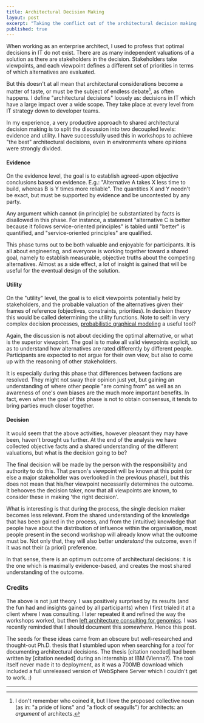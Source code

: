 ```yaml
---
title: Architectural Decision Making
layout: post
excerpt: "Taking the conflict out of the architectural decision making process."
published: true
---
```


When working as an enterprise architect, I used to profess that optimal
decisions in IT do not exist.  There are as many independent valuations of
a solution as there are stakeholders in the decision.  Stakeholders take
viewpoints, and each viewpoint defines a different set of priorities in
terms of which alternatives are evaluated.

But this doesn't at all mean that architectural considerations become a
matter of taste, or must be the subject of endless debate[^1], as often
happens.  I define "architectural decisions" loosely as: decisions in IT
which have a large impact over a wide scope.  They take place at every
level from IT strategy down to developer teams.

In my experience, a very productive approach to shared architectural
decision making is to split the discussion into two decoupled levels:
evidence and utility.  I have successfully used this in workshops to
achieve "the best" architectural decisions, even in environments where
opinions were strongly divided.

#### Evidence 

On the evidence level, the goal is to establish agreed-upon objective
conclusions based on evidence.  E.g.: "Alternative A takes X less time to
build, whereas B is Y times more reliable".  The quantities X and Y
needn't be exact, but must be supported by evidence and be uncontested by
any party.

Any argument which cannot (in principle) be substantiated by facts is
disallowed in this phase.  For instance, a statement "alternative C is
better because it follows service-oriented principles" is tabled until
"better" is quantified, and "service-oriented principles" are qualified.

This phase turns out to be both valuable and enjoyable for participants.
It is all about engineering, and everyone is working together toward a
shared goal, namely to establish measurable, objective truths about the
competing alternatives.  Almost as a side effect, a lot of insight is
gained that will be useful for the eventual design of the solution.

#### Utility

On the "utility" level, the goal is to elicit viewpoints potentially held
by stakeholders, and the probable valuation of the alternatives given
their frames of reference (objectives, constraints, priorities).  In
decision theory this would be called determining the utility functions.
Note to self: in very complex decision processes,
[probabilistic graphical modeling](https://www.coursera.org/learn/probabilistic-graphical-models-2-inference)
a useful tool?

Again, the discussion is not about deciding the optimal alternative, or
what is the superior viewpoint.  The goal is to make all valid viewpoints
explicit, so as to understand how alternatives are rated differently by
different people.  Participants are expected to not argue for their
own view, but also to come up with the reasoning of other stakeholders.

It is especially during this phase that differences between factions are
resolved.  They might not sway their opinion just yet, but gaining an
understanding of where other people "are coming from" as well as an
awareness of one's own biases are the much more important benefits.
In fact, even when the goal of this phase is not to obtain consensus, it
tends to bring parties much closer together.

#### Decision

It would seem that the above activities, however pleasant they may have
been, haven't brought us further.  At the end of the analysis we have
collected objective facts and a shared understanding of the different
valuations, but what is the decision going to be?

The final decision will be made by the person with the responsibility
and authority to do this.  That person's viewpoint will be known at this
point (or else a major stakeholder was overlooked in the previous phase!),
but this does not mean that his/her viewpoint necessarily determines the
outcome.  It behooves the decision taker, now that all viewpoints are
known, to consider these in making 'the right decision'.

What is interesting is that during the process, the single decision maker
becomes less relevant.  From the shared understanding of the knowledge that
has been gained in the process, and from the (intuitive) knowledge that
people have about the distribution of influence within the organisation,
most people present in the second workshop will already know what the
outcome must be.  Not only that, they will also better _understand_ the
outcome, even if it was not their (a priori) preference.

In that sense, there ís an optimum outcome of architectural decisions:
it is the one which is maximally evidence-based, and creates the most
shared understanding of the outcome.

### Credits

The above is not just theory.  I was positively surprised by its results
(and the fun had and insights gained by all participants) when I first
trialed it at a client where I was consulting.  I later repeated it and
refined the way the workshops worked, but then 
[left architecture consulting for genomics](https://io.zwets.it/about/). 
I was recently reminded that I should document this _somewhere_.  Hence
this post.

The seeds for these ideas came from an obscure but well-researched and
thought-out Ph.D. thesis that I stumbled upon when searching for a _tool_
for documenting architectural decisions.  The thesis [citation needed] 
had been written by [citation needed] during an internship at IBM
(Vienna?).  The tool itself never made it to deployment, as it was a 700MB
download which included a full unreleased version of WebSphere Server 
which I couldn't get to work. :)

---

[^1]: I don't remember who coined it, but I love the proposed collective noun (as in: "a pride of lions" and "a flock of seagulls") for architects: an _argument_ of architects.

